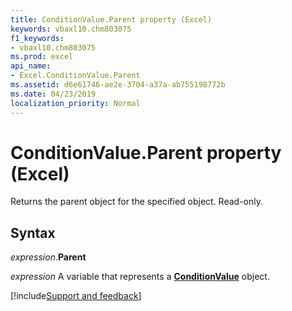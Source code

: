 ```yaml
---
title: ConditionValue.Parent property (Excel)
keywords: vbaxl10.chm803075
f1_keywords:
- vbaxl10.chm803075
ms.prod: excel
api_name:
- Excel.ConditionValue.Parent
ms.assetid: d6e61746-ae2e-3704-a37a-ab755198772b
ms.date: 04/23/2019
localization_priority: Normal
---
```



# ConditionValue.Parent property (Excel)

Returns the parent object for the specified object. Read-only.


## Syntax

_expression_.**Parent**

_expression_ A variable that represents a **[ConditionValue](Excel.ConditionValue.md)** object.




[!include[Support and feedback](~/includes/feedback-boilerplate.md)]